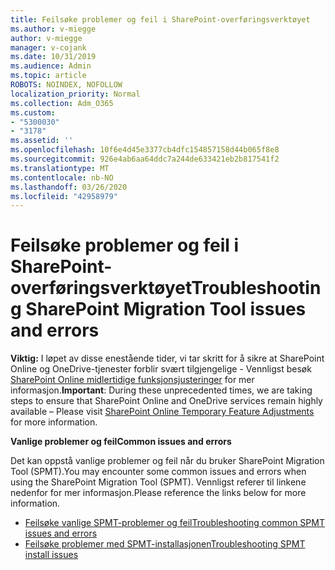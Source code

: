 ```yaml
---
title: Feilsøke problemer og feil i SharePoint-overføringsverktøyet
ms.author: v-miegge
author: v-miegge
manager: v-cojank
ms.date: 10/31/2019
ms.audience: Admin
ms.topic: article
ROBOTS: NOINDEX, NOFOLLOW
localization_priority: Normal
ms.collection: Adm_O365
ms.custom:
- "5300030"
- "3178"
ms.assetid: ''
ms.openlocfilehash: 10f6e4d45e3377cb4dfc154857158d44b065f8e8
ms.sourcegitcommit: 926e4ab6aa64ddc7a244de633421eb2b817541f2
ms.translationtype: MT
ms.contentlocale: nb-NO
ms.lasthandoff: 03/26/2020
ms.locfileid: "42958979"
---
```

# <a name="troubleshooting-sharepoint-migration-tool-issues-and-errors"></a><span data-ttu-id="62499-102">Feilsøke problemer og feil i SharePoint-overføringsverktøyet</span><span class="sxs-lookup"><span data-stu-id="62499-102">Troubleshooting SharePoint Migration Tool issues and errors</span></span>

<span data-ttu-id="62499-103">**Viktig:** I løpet av disse enestående tider, vi tar skritt for å sikre at SharePoint Online og OneDrive-tjenester forblir svært tilgjengelige - Vennligst besøk [SharePoint Online midlertidige funksjonsjusteringer](https://aka.ms/ODSPAdjustments) for mer informasjon.</span><span class="sxs-lookup"><span data-stu-id="62499-103">**Important**: During these unprecedented times, we are taking steps to ensure that SharePoint Online and OneDrive services remain highly available – Please visit [SharePoint Online Temporary Feature Adjustments](https://aka.ms/ODSPAdjustments) for more information.</span></span>

<span data-ttu-id="62499-104">**Vanlige problemer og feil**</span><span class="sxs-lookup"><span data-stu-id="62499-104">**Common issues and errors**</span></span>

<span data-ttu-id="62499-105">Det kan oppstå vanlige problemer og feil når du bruker SharePoint Migration Tool (SPMT).</span><span class="sxs-lookup"><span data-stu-id="62499-105">You may encounter some common issues and errors when using the SharePoint Migration Tool (SPMT).</span></span> <span data-ttu-id="62499-106">Vennligst referer til linkene nedenfor for mer informasjon.</span><span class="sxs-lookup"><span data-stu-id="62499-106">Please reference the links below for more information.</span></span>

* [<span data-ttu-id="62499-107">Feilsøke vanlige SPMT-problemer og feil</span><span class="sxs-lookup"><span data-stu-id="62499-107">Troubleshooting common SPMT issues and errors</span></span>](https://docs.microsoft.com/sharepointmigration/troubleshooting-common-spmt-issues)
* [<span data-ttu-id="62499-108">Feilsøke problemer med SPMT-installasjonen</span><span class="sxs-lookup"><span data-stu-id="62499-108">Troubleshooting SPMT install issues</span></span>](https://docs.microsoft.com/sharepointmigration/spmt-install-issues)